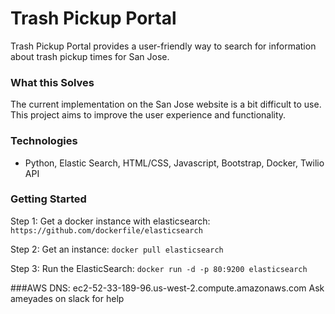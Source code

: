 # Trash Pickup Portal

Trash Pickup Portal provides a user-friendly way to search for information about trash pickup times for San Jose.

### What this Solves
The current implementation on the San Jose website is a bit difficult to use. This project aims to improve the user experience and functionality.

### Technologies

* Python, Elastic Search, HTML/CSS, Javascript, Bootstrap, Docker, Twilio API

### Getting Started
Step 1: Get a docker instance with elasticsearch:
`https://github.com/dockerfile/elasticsearch`

Step 2: Get an instance: `docker pull elasticsearch`

Step 3: Run the ElasticSearch: `docker run -d -p 80:9200 elasticsearch`

###AWS DNS:
ec2-52-33-189-96.us-west-2.compute.amazonaws.com
Ask ameyades on slack for help
